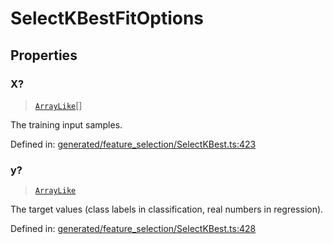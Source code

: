 # SelectKBestFitOptions

## Properties

### X?

> [`ArrayLike`](../types/ArrayLike.md)[]

The training input samples.

Defined in:  [generated/feature\_selection/SelectKBest.ts:423](https://github.com/transitive-bullshit/scikit-learn-ts/blob/b59c1ff/packages/sklearn/src/generated/feature_selection/SelectKBest.ts#L423)

### y?

> [`ArrayLike`](../types/ArrayLike.md)

The target values (class labels in classification, real numbers in regression).

Defined in:  [generated/feature\_selection/SelectKBest.ts:428](https://github.com/transitive-bullshit/scikit-learn-ts/blob/b59c1ff/packages/sklearn/src/generated/feature_selection/SelectKBest.ts#L428)
